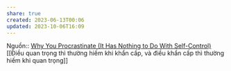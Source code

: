 ```yaml
---
share: true
created: 2023-06-13T00:06
updated: 2023-10-06T16:09
---
```

Nguồn:: [Why You Procrastinate (It Has Nothing to Do With Self-Control)](https://www.nytimes.com/2019/03/25/smarter-living/why-you-procrastinate-it-has-nothing-to-do-with-self-control.html)
[[Điều quan trọng thì thường hiếm khi khẩn cấp, và điều khẩn cấp thì thường hiếm khi quan trọng]]
